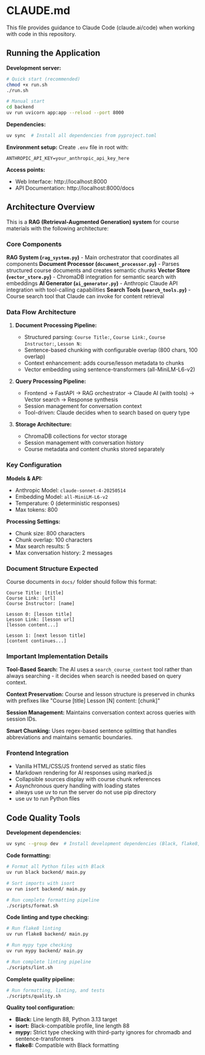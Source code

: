 # CLAUDE.md

This file provides guidance to Claude Code (claude.ai/code) when working with code in this repository.

## Running the Application

**Development server:**
```bash
# Quick start (recommended)
chmod +x run.sh
./run.sh

# Manual start
cd backend
uv run uvicorn app:app --reload --port 8000
```

**Dependencies:**
```bash
uv sync  # Install all dependencies from pyproject.toml
```

**Environment setup:**
Create `.env` file in root with:
```
ANTHROPIC_API_KEY=your_anthropic_api_key_here
```

**Access points:**
- Web Interface: http://localhost:8000
- API Documentation: http://localhost:8000/docs

## Architecture Overview

This is a **RAG (Retrieval-Augmented Generation) system** for course materials with the following architecture:

### Core Components

**RAG System (`rag_system.py`)** - Main orchestrator that coordinates all components
**Document Processor (`document_processor.py`)** - Parses structured course documents and creates semantic chunks
**Vector Store (`vector_store.py`)** - ChromaDB integration for semantic search with embeddings
**AI Generator (`ai_generator.py`)** - Anthropic Claude API integration with tool-calling capabilities
**Search Tools (`search_tools.py`)** - Course search tool that Claude can invoke for content retrieval

### Data Flow Architecture

1. **Document Processing Pipeline:**
   - Structured parsing: `Course Title:`, `Course Link:`, `Course Instructor:`, `Lesson N:`
   - Sentence-based chunking with configurable overlap (800 chars, 100 overlap)
   - Context enhancement: adds course/lesson metadata to chunks
   - Vector embedding using sentence-transformers (all-MiniLM-L6-v2)

2. **Query Processing Pipeline:**
   - Frontend → FastAPI → RAG orchestrator → Claude AI (with tools) → Vector search → Response synthesis
   - Session management for conversation context
   - Tool-driven: Claude decides when to search based on query type

3. **Storage Architecture:**
   - ChromaDB collections for vector storage
   - Session management with conversation history
   - Course metadata and content chunks stored separately

### Key Configuration

**Models & API:**
- Anthropic Model: `claude-sonnet-4-20250514`
- Embedding Model: `all-MiniLM-L6-v2`
- Temperature: 0 (deterministic responses)
- Max tokens: 800

**Processing Settings:**
- Chunk size: 800 characters
- Chunk overlap: 100 characters
- Max search results: 5
- Max conversation history: 2 messages

### Document Structure Expected

Course documents in `docs/` folder should follow this format:
```
Course Title: [title]
Course Link: [url]
Course Instructor: [name]

Lesson 0: [lesson title]
Lesson Link: [lesson url]
[lesson content...]

Lesson 1: [next lesson title]
[content continues...]
```

### Important Implementation Details

**Tool-Based Search:** The AI uses a `search_course_content` tool rather than always searching - it decides when search is needed based on query context.

**Context Preservation:** Course and lesson structure is preserved in chunks with prefixes like "Course [title] Lesson [N] content: [chunk]"

**Session Management:** Maintains conversation context across queries with session IDs.

**Smart Chunking:** Uses regex-based sentence splitting that handles abbreviations and maintains semantic boundaries.

### Frontend Integration

- Vanilla HTML/CSS/JS frontend served as static files
- Markdown rendering for AI responses using marked.js
- Collapsible sources display with course chunk references
- Asynchronous query handling with loading states
- always use uv to run the server do not use pip directory
- use uv to run Python files

## Code Quality Tools

**Development dependencies:**
```bash
uv sync --group dev  # Install development dependencies (Black, flake8, isort, mypy)
```

**Code formatting:**
```bash
# Format all Python files with Black
uv run black backend/ main.py

# Sort imports with isort
uv run isort backend/ main.py

# Run complete formatting pipeline
./scripts/format.sh
```

**Code linting and type checking:**
```bash
# Run flake8 linting
uv run flake8 backend/ main.py

# Run mypy type checking
uv run mypy backend/ main.py

# Run complete linting pipeline
./scripts/lint.sh
```

**Complete quality pipeline:**
```bash
# Run formatting, linting, and tests
./scripts/quality.sh
```

**Quality tool configuration:**
- **Black:** Line length 88, Python 3.13 target
- **isort:** Black-compatible profile, line length 88
- **mypy:** Strict type checking with third-party ignores for chromadb and sentence-transformers
- **flake8:** Compatible with Black formatting